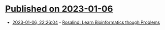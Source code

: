 # [Published on 2023-01-06](index.md)

* [2023-01-06, 22:26:04](https://lobste.rs/s/iaam0y/rosalind_learn_bioinformatics_though) - [Rosalind: Learn Bioinformatics though Problems](https://rosalind.info/)
